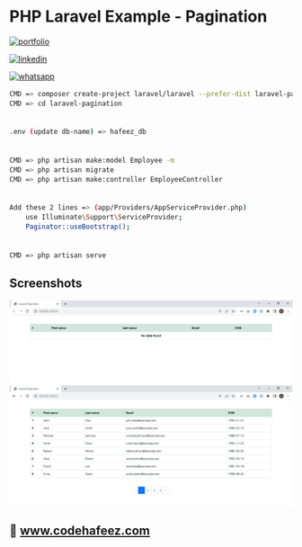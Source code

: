 # PHP Laravel Example - Pagination

[![portfolio](https://img.shields.io/badge/my_portfolio-000?style=for-the-badge&logo=ko-fi&logoColor=white)](https://www.codehafeez.com/)

[![linkedin](https://img.shields.io/badge/linkedin-0A66C2?style=for-the-badge&logo=linkedin&logoColor=white)](https://www.linkedin.com/in/codehafeez/)

[![whatsapp](https://img.shields.io/badge/whatsapp-GREEN?style=for-the-badge&logo=whatsapp&logoColor=white)](https://api.whatsapp.com/send?phone=923123349398)



```bash
CMD => composer create-project laravel/laravel --prefer-dist laravel-pagination
CMD => cd laravel-pagination


.env (update db-name) => hafeez_db


CMD => php artisan make:model Employee -m
CMD => php artisan migrate
CMD => php artisan make:controller EmployeeController


Add these 2 lines => (app/Providers/AppServiceProvider.php)
    use Illuminate\Support\ServiceProvider;
    Paginator::useBootstrap();


CMD => php artisan serve
```    


## Screenshots
![](https://raw.githubusercontent.com/codehafeez/laravel-pagination/main/Screenshots/Output-01.png)
![](https://raw.githubusercontent.com/codehafeez/laravel-pagination/main/Screenshots/Output-02.png)


## 🔗 www.codehafeez.com
